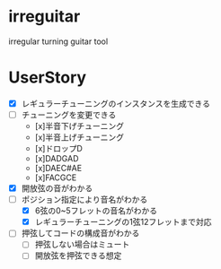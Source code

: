 # irreguitar
irregular turning guitar tool

# UserStory

- [x] レギュラーチューニングのインスタンスを生成できる
- [ ] チューニングを変更できる
    - [x]半音下げチューニング
    - [x]半音上げチューニング
    - [x]ドロップD
    - [x]DADGAD
    - [x]DAEC#AE
    - [x]FACGCE
- [x] 開放弦の音がわかる
- [ ] ポジション指定により音名がわかる
    - [x] 6弦の0~5フレットの音名がわかる
    - [x] レギュラーチューニングの1弦12フレットまで対応
- [ ] 押弦してコードの構成音がわかる
    - [ ] 押弦しない場合はミュート
    - [ ] 開放弦を押弦できる想定